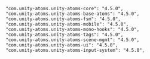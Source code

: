        "com.unity-atoms.unity-atoms-core": "4.5.0",
        "com.unity-atoms.unity-atoms-base-atoms": "4.5.0",
        "com.unity-atoms.unity-atoms-fsm": "4.5.0",
        "com.unity-atoms.unity-atoms-mobile": "4.5.0",
        "com.unity-atoms.unity-atoms-mono-hooks": "4.5.0",
        "com.unity-atoms.unity-atoms-tags": "4.5.0",
        "com.unity-atoms.unity-atoms-scene-mgmt": "4.5.0",
        "com.unity-atoms.unity-atoms-ui": "4.5.0",
        "com.unity-atoms.unity-atoms-input-system": "4.5.0",